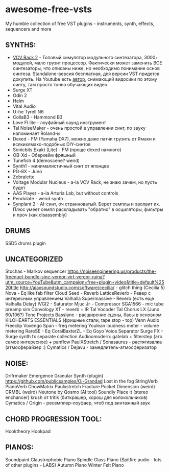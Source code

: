 # awesome-free-vsts
My humble collection of free VST plugins - instruments, synth, effects, sequencers and more

## SYNTHS:
- [VCV Rack 2](https://vcvrack.com) - Топовый симулятор модульного синтезатора, 3000+ модулей, мало грузит процессор. Фактически может заменить ВСЕ синтезаторы, что описаны ниже, но необходимо понимание основ синтеза. Standalone-версия бесплатная, для версии VST придется докупить. На Youtube есть [автор](https://www.youtube.com/channel/UCuWKHSHTHMV_nVSeNH4gYAg), снимающий видосики по этому синту, там просто тонна обучающих видео.
- Surge XT
- Odin 2
- Helm
- Vital Audio
- U-he Tyrell N6
- CollaB3 - Hammond B3
- Love FI lite - лоуфайный саунд инструмент
- Tal NoiseMaker - очень простой в управлении синт, по звуку напоминает Roland-ы
- Dexed - FM (Yamaha DX7), можно даже патчи грузить от Ямахи и всякихямахо-подобных DIY-синтов
- Sonicbits Exakt (Lite) - FM (проще dexed намного)
- OB-Xd - Оберхейм фряшный
- Tunefish 4 (demoscene? weird)
- Synth1 - минималистичный синт от японцев
- PG-8X - Juno
- Zebralette
- Voltage Modular Nucleus - a-la VCV Rack, не знаю зачем, но пусть будет
- AAS Player - a-la Arturia Lab, but without controls
 - Pendulate - weird synth
- Synplant 2 - AI-синт, оч странноватый. Берет семплы и эволвит их. Плюс умеет семпл раскладывать "обратно" в осциляторы, фильтры и проч (как disassembly)

## DRUMS
SSD5 drums plugin

## UNCATEGORIZED
Stochas - Markov sequencer
https://noiseengineering.us/products/the-freequel-bundle-sinc-vereor-virt-vereor-ruina?utm_source=YouTube&utm_campaign=free+plugin+video&title=default%2520title
http://ajaxsoundstudio.com/software/cecilia/ - glitch thing (Cecilia 5)
Nova - Eq like fab filter
Cloud Seed - Reverb
LatticeReverb - Ревер с интересным управлением
Valhalla Supermassive - Reverb (есть еще Valhalla Delay)
IVGI2 - Saturator
Mjuc Jr - Compressor
SGA1566 - mic tube preamp sim
Convology XT - reverb + IR
Tal Vocoder
Tal Chorus LX (Juno 60/106?)
Tone Projects Basslane - расширение сцены, басы в основном
KILOHEARTS ESSENTIALS (фришные стали, tape stop - top)
Venn Audio Freeclip
Voxengo Span - freq metering
Youlean loudness meter - volume metering
RareSE - Eq
CoralBaxterZL - Eq
Goyo Voice Separator
Surge FX - Surge synth fx separate collection
Audioomodern: gatelab + filterstep (это самое интересное) + panflow
PaulXStretch / Sonasaurus - растягивалка (атмосферайзер :)
Cymatics / Dejavu - замедлитель-атмосферизатор

## NOISE:
Drifrmaker
Emergence Granular Synth (plugin)
https://github.com/publicsamples/Oi-Grandad
Lost in the fog
StringVerb
PianoVerb
ChowMatrix
Paulxstretch
Fracture
Pocket Dimension (weird)
CRMBL (weird)
Neutone by Qosmo (AI tool)
Soundly Place it (stereo enchancer)
krush от tritik (биткрашер, хорош для колокольчиков)
Cymatics / Origin - ресемплер-лоуфаер, чтоб под винтажный звук

## CHORD PROGRESSION TOOL:
Hooktheory Hookpad

## PIANOS:
Soundpaint
Claustrophobic Piano
Spindle
Glass Piano (Spitfire audio - lots of other plugins - LABS)
Autumn Piano
Winter Felt Piano
